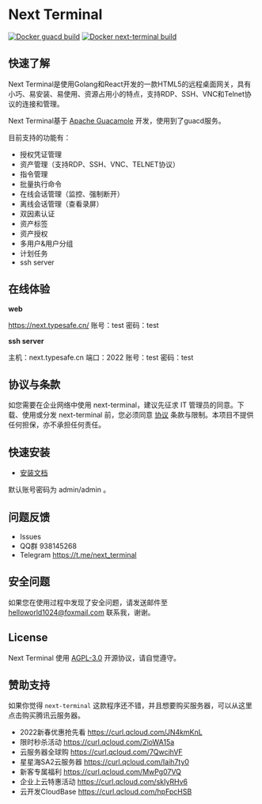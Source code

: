 # Next Terminal

[![Docker guacd build](https://github.com/dushixiang/next-terminal/actions/workflows/docker-guacd.yml/badge.svg)](https://github.com/dushixiang/next-terminal/actions/workflows/docker-guacd.yml)
[![Docker next-terminal build](https://github.com/dushixiang/next-terminal/actions/workflows/docker-next-terminal.yml/badge.svg)](https://github.com/dushixiang/next-terminal/actions/workflows/docker-next-terminal.yml)

## 快速了解

Next Terminal是使用Golang和React开发的一款HTML5的远程桌面网关，具有小巧、易安装、易使用、资源占用小的特点，支持RDP、SSH、VNC和Telnet协议的连接和管理。

Next Terminal基于 [Apache Guacamole](https://guacamole.apache.org/) 开发，使用到了guacd服务。

目前支持的功能有：

- 授权凭证管理
- 资产管理（支持RDP、SSH、VNC、TELNET协议）
- 指令管理
- 批量执行命令
- 在线会话管理（监控、强制断开）
- 离线会话管理（查看录屏）
- 双因素认证
- 资产标签
- 资产授权
- 多用户&用户分组
- 计划任务
- ssh server

## 在线体验

**web**

https://next.typesafe.cn/ 账号：test  密码：test

**ssh server**

主机：next.typesafe.cn
端口：2022
账号：test  密码：test

## 协议与条款

如您需要在企业网络中使用 next-terminal，建议先征求 IT 管理员的同意。下载、使用或分发 next-terminal 前，您必须同意 [协议](./LICENSE) 条款与限制。本项目不提供任何担保，亦不承担任何责任。

## 快速安装

- [安装文档](https://next-terminal.typesafe.cn)

默认账号密码为 admin/admin 。

## 问题反馈

- Issues
- QQ群 938145268
- Telegram https://t.me/next_terminal

## 安全问题

如果您在使用过程中发现了安全问题，请发送邮件至 helloworld1024@foxmail.com 联系我，谢谢。

## License 

Next Terminal 使用 [AGPL-3.0](./LICENSE) 开源协议，请自觉遵守。

## 赞助支持

如果你觉得 `next-terminal` 这款程序还不错，并且想要购买服务器，可以从这里点击购买腾讯云服务器。

- 2022新春优惠抢先看 https://curl.qcloud.com/JN4kmKnL
- 限时秒杀活动 https://curl.qcloud.com/ZioWA15a
- 云服务器全球购 https://curl.qcloud.com/7QwcihVF
- 星星海SA2云服务器 https://curl.qcloud.com/Iaih7ty0
- 新客专属福利 https://curl.qcloud.com/MwPg07VQ
- 企业上云特惠活动 https://curl.qcloud.com/skIyRHv6
- 云开发CloudBase https://curl.qcloud.com/hpFpcHSB